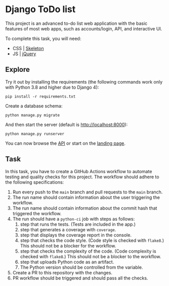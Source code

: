 # Django ToDo list

This project is an advanced to-do list web application with the basic features of most web apps, such as accounts/login, API, and interactive UI. 

To complete this task, you will need:

- CSS | [Skeleton](http://getskeleton.com/)
- JS  | [jQuery](https://jquery.com/)

## Explore

Try it out by installing the requirements (the following commands work only with Python 3.8 and higher due to Django 4):

```
pip install -r requirements.txt
```

Create a database schema:

```
python manage.py migrate
```

And then start the server (default is <http://localhost:8000>):

```
python manage.py runserver
```

You can now browse the [API](http://localhost:8000/api/) or start on the [landing page](http://localhost:8000/).

## Task

In this task, you have to create a GitHub Actions workflow to automate testing and quality checks for this project. The workflow should adhere to the following specifications:

1. Run every push to the `main` branch and pull requests to the `main` branch.
2. The run name should contain information about the user triggering the workflow.
3. The run name should contain information about the commit hash that triggered the workflow.
4. The run should have a `python-ci` job with steps as follows:
    1. step that runs the tests. (Tests are included in the app.)
    2. step that generates a coverage with `coverage`.
    3. step that displays the coverage report in the console.
    4. step that checks the code style. (Code style is checked with `flake8`.) This should not be a blocker for the workflow.
    5. step that checks the complexity of the code. (Code complexity is checked with `flake8`.) This should not be a blocker to the workflow.
    6. step that uploads Python code as an artifact.
    7. The Python version should be controlled from the variable.
5. Create a PR to this repository with the changes.
6. PR workflow should be triggered and should pass all the checks.
